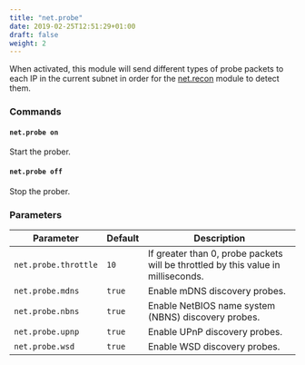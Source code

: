 ```yaml
---
title: "net.probe"
date: 2019-02-25T12:51:29+01:00
draft: false
weight: 2
---
```


When activated, this module will send different types of probe packets to each IP in the current subnet in order for the [net.recon](/modules/ethernet/net.recon/) module to detect them.

### Commands

#### `net.probe on`

Start the prober.

#### `net.probe off`

Stop the prober.

### Parameters

| Parameter            | Default | Description                                                                       |
| -------------------- | ------- | --------------------------------------------------------------------------------- |
| `net.probe.throttle` | `10`    | If greater than 0, probe packets will be throttled by this value in milliseconds. |
| `net.probe.mdns`     | `true`  | Enable mDNS discovery probes.                                                     |
| `net.probe.nbns`     | `true`  | Enable NetBIOS name system (NBNS) discovery probes.                               |
| `net.probe.upnp`     | `true`  | Enable UPnP discovery probes.                                                     |
| `net.probe.wsd`      | `true`  | Enable WSD discovery probes.                                                      |
